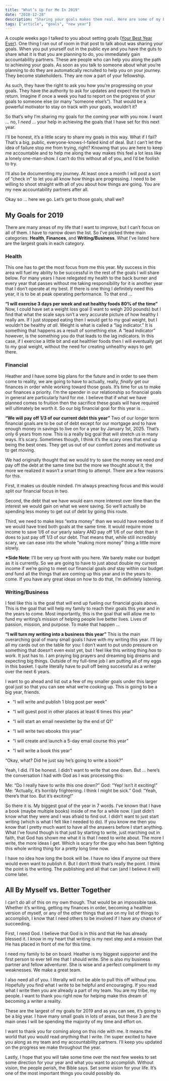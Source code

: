 ```yaml
---
title: "What’s Up For Me In 2019"
date: "2018-12-28"
description: "Sharing your goals makes them real. Here are some of my biggest goals for the next year."
tags: ["article", "goals", "new year"]
---
```


A couple weeks ago I talked to you about setting goals ([Your Best Year Ever](https://medium.com/@richarddubay/your-best-year-ever-b8e5388fd600)). One thing I ran out of room in that post to talk about was sharing your goals. When you put yourself out in the public eye and you have the guts to share what it is that you are planning to do, you immediately gain accountability partners. These are people who can help you along the path to achieving your goals. As soon as you talk to someone about what you’re planning to do they are automatically recruited to help you on your journey. They become stakeholders. They are now a part of your fellowship.

As such, they have the right to ask you how you’re progressing on your goals. They have the authority to ask for updates and expect the truth in return. Imagine if once a week you had to report on the progress of your goals to someone else (or many “someone else’s”). That would be a powerful motivator to stay on track with your goals, wouldn’t it?

So that’s why I’m sharing my goals for the coming year with you now. I want … no, I _need_ … your help in achieving the goals that I have set for this next year.

I’ll be honest, it’s a little scary to share my goals in this way. What if I fail? That’s a big, public, everyone-knows-I-failed kind of deal. But I can’t let the idea of failure stop me from trying, right? Knowing that you are here to keep me accountable and to help me along the way makes this feel a lot less like a lonely one-man-show. I can’t do this without all of you, and I’d be foolish to try.

I’ll also be documenting my journey. At least once a month I will post a sort of “check in” to let you all know how things are progressing. I need to be willing to shoot straight with all of you about how things are going. You are my new accountability partners after all.

Okay so … here we go. Let’s get to those goals, shall we?

## My Goals for 2019

There are many areas of my life that I want to improve, but I can’t focus on all of them. I have to narrow down the list. So I’ve picked three main categories: **Health**, **Finances**, and **Writing/Business**. What I’ve listed here are the largest goals in each category.

### Health

This one has to get the most focus from me this year. My success in this area will fuel my ability to be successful in the rest of the goals I will share below. For many years I have relegated my health to the back burner and every year that passes without me taking responsibility for it is another year that I don’t operate at my best. If there is one thing I definitely need this year, it is to be at peak operating performance. To that end …

**“I will exercise 3 days per week and eat healthy foods 80% of the time”**
Now, I could have set a weight loss goal (I want to weigh 200 pounds) but I find that what the scale says isn’t a very accurate picture of how healthy I really am. If I just stopped eating then I would get to my goal weight, but I wouldn’t be healthy _at all_. Weight is what is called a “lag indicator.” It is something that happens as a result of something else. A “lead indicator” however, is the something you do that leads to the lag indicators. In this case, if I exercise a little bit and eat healthier foods then I will eventually get to my goal weight, without the need for creating unhealthy ways to get there.

### Financial

Heather and I have some big plans for the future and in order to see them come to reality, we are going to have to actually, really, _finally_ get our finances in order while working toward those goals. It’s time for us to make our finances a priority. I’m the spender in our relationship so financial goals in general are particularly hard for me. I believe that if what we have planned comes to fruition then the sacrifice these goals will have required will ultimately be worth it. So our big financial goal for this year is …

**“We will pay off 1/3 of our current debt this year”**
Two of our longer term financial goals are to be out of debt except for our mortgage and to have enough money in savings to live on for a year by January 1st, 2025. That’s only 6 years from now. This is a really big goal that will stretch us in many ways. It’s scary. Sometimes though, I think it’s the scary ones that end up being the best ones. They get us out of our comfort zones and motivate us to get moving.

We had originally thought that we would try to save the money we need _and_ pay off the debt at the same time but the more we thought about it, the more we realized it wasn’t a smart thing to attempt. There are a few reasons for this.

First, it makes us double minded. I’m always preaching focus and this would split our financial focus in two.

Second, the debt that we have would earn more interest over time than the interest we would gain on what we were saving. So we’ll actually be spending less money to get out of debt by going this route.

Third, we need to make less “extra money” than we would have needed to if we would have tried both goals at the same time. It would require more income to save 1/6 of our yearly salary AND pay off 1/6 of our debt than it does to just pay off 1/3 of our debt. That means that, while still incredibly scary, we can ease into the whole “making more money” thing a little more slowly.

**\*Side Note**: I’ll be very up front with you here. We barely make our budget as it is currently. So we are going to have to just about double my current income if we’re going to meet our financial goals _and_ stay within our budget _and_ fund all the things that are coming up this year and in the years to come. If you have any great ideas on how to do that, I’m definitely listening.

### Writing/Business

I feel like this is the goal that will end up fueling our financial goals above. This is the goal that will help my family to reach their goals this year and in the years to come. Most importantly, this is the goal that will allow me to fund my writing’s mission of helping people live better lives. Lives of passion, mission, and purpose. To make that happen …

**“I will turn my writing into a business this year”**
This is the main overarching goal of many small goals I have with my writing this year. I’ll lay all my cards out on the table for you: I don’t want to put undo pressure on something that doesn’t even exist yet, but I feel like this writing thing _has_ to work. It just has to. I am praying big prayers and dreaming big dreams and expecting big things. Outside of my full-time job I am putting all of my eggs in this basket. I quite literally have to pull off being successful as a writer over the next 6 years.

I want to go ahead and list out a few of my smaller goals under this larger goal just so that you can see what we’re cooking up. This is going to be a big year, friends.

- “I will write and publish 1 blog post per week”

- “I will guest post in other places at least 6 times this year”

- “I will start an email newsletter by the end of Q1”

- “I will write two ebooks this year”

- “I will create and launch a 5-day email course this year”

- “I will write a book this year”

“Okay, what? Did he just say he’s going to write a book?”

Yeah, I did. I’ll be honest. I didn’t want to write that one down. But … here’s the conversation I had with God as I was processing this:

Me: “Do I really have to write this one down?”
God: “Yep! Isn’t it exciting!”
Me: “Actually, it’s horribly frightening. I think I might be sick.”
God: “Yeah, there’s that too. But it’s exciting!”

So there it is. My biggest goal of the year in 7 words. I’ve known that I have a book (maybe multiple books) inside of me for a while now. I just didn’t know what they were and I was afraid to find out. I didn’t want to just start writing (which is what I felt like I needed to do). If you know me then you know that I pretty much want to have all the answers before I start anything. What I’ve found though is that just by starting to write, just marching out in faith, that God has shown me what it is that I need to write about. The more I write, the more ideas I get. Which is scary for the guy who has been fighting this whole writing thing for a pretty long time now.

I have no idea how long the book will be. I have no idea if anyone out there would even want to publish it. But I don’t think that’s really the point. I think the point is the writing. The publishing and all that can (and I believe it will) come later.

## All By Myself vs. Better Together

I can’t do all of this on my own though. That would be an impossible task. Whether it’s writing, getting my finances in order, becoming a healthier version of myself, or any of the other things that are on my list of things to accomplish, I know that I need others to be involved if I have any chance of succeeding.

First, I need God. I believe that God is in this and that He has already blessed it. I know in my heart that writing is my next step and a mission that He has placed in front of me for this time.

I need my family to be on board. Heather is my biggest supporter and the first person to ever tell me that I should write. She is also my business partner and fellow adventurer. She is wise and a perfect compliment to my weaknesses. We make a great team.

I also need all of you. I literally will not be able to pull this off without you. Hopefully you find what I write to be helpful and encouraging. If you read what I write then you are already a part of my team. You are my tribe, my people. I want to thank you right now for helping make this dream of becoming a writer a reality.

These are the largest of my goals for 2019 and as you can see, it’s going to be a big year. I have many small goals in lots of areas, but these 3 are the main ones I will be spending the majority of my time and effort on.

I want to thank you for coming along on this ride with me. It means the world that you would read _anything_ that I write. I’m super excited to have you along as my team and my accountability partners. I’ll keep you updated on the progress we make throughout the year.

Lastly, I hope that you will take some time over the next few weeks to set some direction for your year and what you want to accomplish. Without vision, the people perish, the Bible says. Set some vision for your life. It’s one of the most important things you could possibly do.
